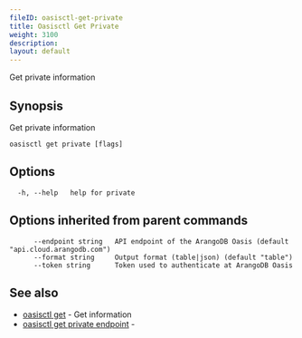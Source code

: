 ```yaml
---
fileID: oasisctl-get-private
title: Oasisctl Get Private
weight: 3100
description: 
layout: default
---
```

Get private information

## Synopsis

Get private information

```
oasisctl get private [flags]
```

## Options

```
  -h, --help   help for private
```

## Options inherited from parent commands

```
      --endpoint string   API endpoint of the ArangoDB Oasis (default "api.cloud.arangodb.com")
      --format string     Output format (table|json) (default "table")
      --token string      Token used to authenticate at ArangoDB Oasis
```

## See also

* [oasisctl get]()	 - Get information
* [oasisctl get private endpoint](oasisctl-get-private-endpoint)	 - 

